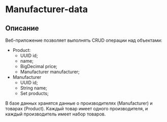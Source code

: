 # Manufacturer-data

## Описание
Веб-приложение позволяет выполнять CRUD
операции над объектами:
* Product:
     * UUID id;
     * name;
     * BigDecimal price;
     * Manufacturer manufacturer;
* Manufacturer
     * UUID id;
     * String name;
     * Set products;

В базе данных хранятся данные о производителях (Manufacturer) и
товарах (Product). Каждый товар имеет одного производителя, и каждый
производитель имеет набор товаров.

